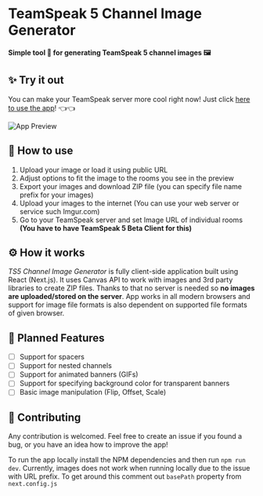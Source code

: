 # TeamSpeak 5 Channel Image Generator
**Simple tool 🔨 for generating TeamSpeak 5 channel images 🖼️**

## ✨ Try it out 

You can make your TeamSpeak server more cool right now!
Just click [here to use the app](https://pitkes22.github.io/ts5-channel-image-generator/)! 👈👈

![App Preview](https://i.imgur.com/yBZgjlC.gif)

## 🚀 How to use

1. Upload your image or load it using public URL
2. Adjust options to fit the image to the rooms you see in the preview
3. Export your images and download ZIP file (you can specify file name prefix for your images)
5. Upload your images to the internet (You can use your web server or service such Imgur.com)
4. Go to your TeamSpeak server and set Image URL of individual rooms **(You have to have TeamSpeak 5 Beta Client for this)** 

## ⚙️ How it works

*TS5 Channel Image Generator* is fully client-side application built using React (Next.js). It uses Canvas API to work 
with images and 3rd party libraries to create ZIP files. Thanks to that no server is needed so **no images are 
uploaded/stored on the server**. App works in all modern browsers and support for image file formats is also 
dependent on supported file formats of given browser.

## 📅 Planned Features 

- [ ] Support for spacers
- [ ] Support for nested channels
- [ ] Support for animated banners (GIFs)
- [ ] Support for specifying background color for transparent banners
- [ ] Basic image manipulation (Flip, Offset, Scale)

## 🍰 Contributing

Any contribution is welcomed. 
Feel free to create an issue if you found a bug, or you have an idea how to improve the app! 

To run the app locally install the NPM dependencies and then run `npm run dev`. Currently, images does not work when 
running locally due to the issue with URL prefix. To get around this comment out `basePath` property from `next.config.js`